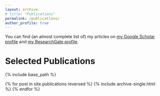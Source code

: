 ```yaml
---
layout: archive
# title: "Publications"
permalink: /publications/
author_profile: true
---
```


You can find (an almost complete list of) my articles on <u><a href="{{ site.author.googlescholar }}" target="_blank">my Google Scholar profile</a></u> and <u><a href="{{ site.author.researchgate }}" target="_blank">my ResearchGate profile</a></u>.

# Selected Publications

{% include base_path %}

{% for post in site.publications reversed %}
  {% include archive-single.html %}
{% endfor %}
